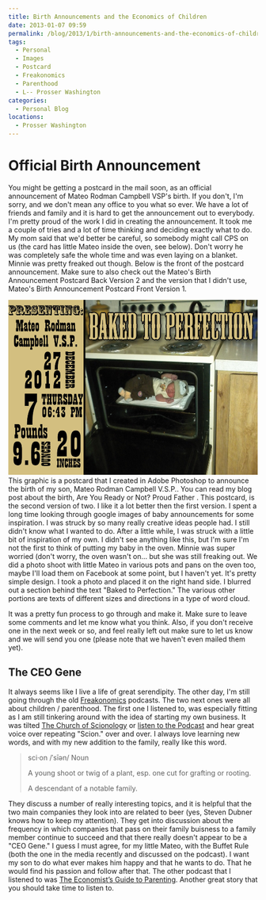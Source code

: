```yaml
---
title: Birth Announcements and the Economics of Children
date: 2013-01-07 09:59
permalink: /blog/2013/1/birth-announcements-and-the-economics-of-children
tags:
  - Personal
  - Images
  - Postcard
  - Freakonomics
  - Parenthood
  - L-- Prosser Washington
categories:
  - Personal Blog
locations: 
  - Prosser Washington
---
```


# Official Birth Announcement

You might be getting a postcard in the mail soon, as an official announcement of Mateo Rodman Campbell VSP's birth. If you don't, I'm sorry, and we don't mean any office to you what so ever. We have a lot of friends and family and it is hard to get the announcement out to everybody. I'm pretty proud of the work I did in creating the announcement. It took me a couple of tries and a lot of time thinking and deciding exactly what to do. My mom said that we'd better be careful, so somebody might call CPS on us (the card has little Mateo inside the oven, see below). Don't worry he was completely safe the whole time and was even laying on a blanket. Minnie was pretty freaked out though. Below is the front of the postcard announcement. Make sure to also check out the Mateo's Birth Announcement Postcard Back Version 2 and the version that I didn't use, Mateo's Birth Announcement Postcard Front Version 1.

![This graphic is a postcard that I created in Adobe Photoshop to announce the birth of my son, Mateo Rodman Campbell V.S.P.][1] This graphic is a postcard that I created in Adobe Photoshop to announce the birth of my son, Mateo Rodman Campbell V.S.P.. You can read my blog post about the birth,  Are You Ready or Not? Proud Father . This postcard, is the second version of two. I like it a lot better then the first version. I spent a long time looking through google images of baby announcements for some inspiration. I was struck by so many really creative ideas people had. I still didn't know what I wanted to do. After a little while, I was struck with a little bit of inspiration of my own. I didn't see anything like this, but I'm sure I'm not the first to think of putting my baby in the oven.  Minnie  was super worried (don't worry, the oven wasn't on... but she was still freaking out. We did a photo shoot with little Mateo in various pots and pans on the oven too, maybe I'll load them on Facebook at some point, but I haven't yet. It's pretty simple design. I took a photo and placed it on the right hand side. I blurred out a section behind the text "Baked to Perfection." The various other portions are texts of different sizes and directions in a type of word cloud. 

   [1]: /assets/media/mateo-birth-announcement-poscard-front-version-2.jpg

It was a pretty fun process to go through and make it. Make sure to leave some comments and let me know what you think. Also, if you don't receive one in the next week or so, and feel really left out make sure to let us know and we will send you one (please note that we haven't even mailed them yet).

## The CEO Gene

It always seems like I live a life of great serendipity. The other day, I'm still going through the old [Freakonomics][2] podcasts. The two next ones were all about children / parenthood. The first one I listened to, was especially fitting as I am still tinkering around with the idea of starting my own business. It was tilted [The Church of Scionology][3] or [listen to the Podcast][4] and hear great voice over repeating "Scion." over and over. I always love learning new words, and with my new addition to the family, really like this word.

   [2]: http://www.freakonomics.com/
   [3]: http://www.freakonomics.com/2011/06/03/the-church-of-scionology-full-transcript/
   [4]: http://www.freakonomics.com/2011/08/03/new-freakonomics-radio-podcast-the-church-of-scionology/

> sci·on /ˈsīən/ Noun
>
> A young shoot or twig of a plant, esp. one cut for grafting or rooting.
> 
> A descendant of a notable family.

They discuss a number of really interesting topics, and it is helpful that the two main companies they look into are related to beer (yes, Steven Dubner knows how to keep my attention). They get into discussion about the frequency in which companies that pass on their family buisness to a family member continue to succeed and that there really doesn't appear to be a "CEO Gene." I guess I must agree, for my little Mateo, with the Buffet Rule (both the one in the media recently and discussed on the podcast). I want my son to do what ever makes him happy and that he wants to do. That he would find his passion and follow after that. The other podcast that I listened to was [The Economist’s Guide to Parenting][5]. Another great story that you should take time to listen to.

   [5]: http://www.freakonomics.com/2011/06/07/the-economist-guide-to-parenting-full-transcript/